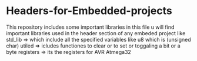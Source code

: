 # Headers-for-Embedded-projects
This repository includes some important libraries
in this file u will find important libraries used in the header section of any embeded project like 
std_lib => which include all the specified variables like u8 which is (unsigned char)
utiled  => icludes functiones to clear or to set or toggaling a bit or a byte 
registers => its the registers for AVR Atmega32 
